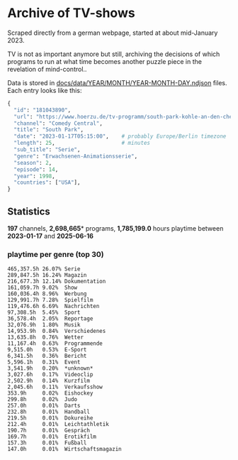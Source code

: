 # Archive of TV-shows

Scraped directly from a german webpage, started at about mid-January 2023.

TV is not as important anymore but still, archiving the decisions of which programs to run at what time
becomes another puzzle piece in the revelation of mind-control.. 

Data is stored in [docs/data/YEAR/MONTH/YEAR-MONTH-DAY.ndjson](docs/data/) files. 
Each entry looks like this:

```python
{
  "id": "181043890", 
  "url": "https://www.hoerzu.de/tv-programm/south-park-kohle-an-den-chefkoch/bid_181043890/", 
  "channel": "Comedy Central", 
  "title": "South Park", 
  "date": "2023-01-17T05:15:00",    # probably Europe/Berlin timezone 
  "length": 25,                     # minutes 
  "sub_title": "Serie", 
  "genre": "Erwachsenen-Animationsserie", 
  "season": 2, 
  "episode": 14, 
  "year": 1998, 
  "countries": ["USA"],
}
```

## Statistics

**197** channels, **2,698,665*** programs, **1,785,199.0** hours playtime between **2023-01-17** and **2025-06-16**


### playtime per genre (top 30)

    465,357.5h 26.07% Serie
    289,847.5h 16.24% Magazin
    216,677.3h 12.14% Dokumentation
    161,059.7h 9.02%  Show
    160,036.4h 8.96%  Werbung
    129,991.7h 7.28%  Spielfilm
    119,476.6h 6.69%  Nachrichten
    97,308.5h  5.45%  Sport
    36,578.4h  2.05%  Reportage
    32,076.9h  1.80%  Musik
    14,953.9h  0.84%  Verschiedenes
    13,635.8h  0.76%  Wetter
    11,167.4h  0.63%  Programmende
    9,515.0h   0.53%  E-Sport
    6,341.5h   0.36%  Bericht
    5,596.1h   0.31%  Event
    3,541.9h   0.20%  *unknown*
    3,027.6h   0.17%  Videoclip
    2,502.9h   0.14%  Kurzfilm
    2,045.6h   0.11%  Verkaufsshow
    353.9h     0.02%  Eishockey
    299.8h     0.02%  Judo
    257.0h     0.01%  Darts
    232.8h     0.01%  Handball
    219.5h     0.01%  Dokureihe
    212.4h     0.01%  Leichtathletik
    190.7h     0.01%  Gespräch
    169.7h     0.01%  Erotikfilm
    157.3h     0.01%  Fußball
    147.0h     0.01%  Wirtschaftsmagazin
